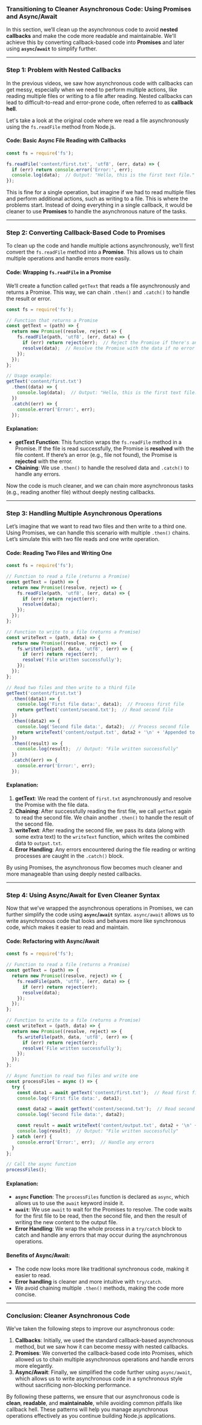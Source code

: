 ### Transitioning to Cleaner Asynchronous Code: Using Promises and Async/Await

In this section, we’ll clean up the asynchronous code to avoid **nested callbacks** and make the code more readable and maintainable. We'll achieve this by converting callback-based code into **Promises** and later using **`async`/`await`** to simplify further.

---

### Step 1: Problem with Nested Callbacks

In the previous videos, we saw how asynchronous code with callbacks can get messy, especially when we need to perform multiple actions, like reading multiple files or writing to a file after reading. Nested callbacks can lead to difficult-to-read and error-prone code, often referred to as **callback hell**.

Let's take a look at the original code where we read a file asynchronously using the `fs.readFile` method from Node.js.

#### Code: Basic Async File Reading with Callbacks

```javascript
const fs = require('fs');

fs.readFile('content/first.txt', 'utf8', (err, data) => {
  if (err) return console.error('Error:', err);
  console.log(data);  // Output: "Hello, this is the first text file."
});
```

This is fine for a single operation, but imagine if we had to read multiple files and perform additional actions, such as writing to a file. This is where the problems start. Instead of doing everything in a single callback, it would be cleaner to use **Promises** to handle the asynchronous nature of the tasks.

---

### Step 2: Converting Callback-Based Code to Promises

To clean up the code and handle multiple actions asynchronously, we’ll first convert the `fs.readFile` method into a **Promise**. This allows us to chain multiple operations and handle errors more easily.

#### Code: Wrapping `fs.readFile` in a Promise

We’ll create a function called `getText` that reads a file asynchronously and returns a Promise. This way, we can chain `.then()` and `.catch()` to handle the result or error.

```javascript
const fs = require('fs');

// Function that returns a Promise
const getText = (path) => {
  return new Promise((resolve, reject) => {
    fs.readFile(path, 'utf8', (err, data) => {
      if (err) return reject(err);  // Reject the Promise if there's an error
      resolve(data);  // Resolve the Promise with the data if no error
    });
  });
};

// Usage example:
getText('content/first.txt')
  .then((data) => {
    console.log(data);  // Output: "Hello, this is the first text file."
  })
  .catch((err) => {
    console.error('Error:', err);
  });
```

#### Explanation:

- **getText Function**: This function wraps the `fs.readFile` method in a Promise. If the file is read successfully, the Promise is **resolved** with the file content. If there’s an error (e.g., file not found), the Promise is **rejected** with the error.
- **Chaining**: We use `.then()` to handle the resolved data and `.catch()` to handle any errors.

Now the code is much cleaner, and we can chain more asynchronous tasks (e.g., reading another file) without deeply nesting callbacks.

---

### Step 3: Handling Multiple Asynchronous Operations

Let’s imagine that we want to read two files and then write to a third one. Using Promises, we can handle this scenario with multiple `.then()` chains. Let’s simulate this with two file reads and one write operation.

#### Code: Reading Two Files and Writing One

```javascript
const fs = require('fs');

// Function to read a file (returns a Promise)
const getText = (path) => {
  return new Promise((resolve, reject) => {
    fs.readFile(path, 'utf8', (err, data) => {
      if (err) return reject(err);
      resolve(data);
    });
  });
};

// Function to write to a file (returns a Promise)
const writeText = (path, data) => {
  return new Promise((resolve, reject) => {
    fs.writeFile(path, data, 'utf8', (err) => {
      if (err) return reject(err);
      resolve('File written successfully');
    });
  });
};

// Read two files and then write to a third file
getText('content/first.txt')
  .then((data1) => {
    console.log('First file data:', data1);  // Process first file
    return getText('content/second.txt');  // Read second file
  })
  .then((data2) => {
    console.log('Second file data:', data2);  // Process second file
    return writeText('content/output.txt', data2 + '\n' + 'Appended to file');  // Write to output file
  })
  .then((result) => {
    console.log(result);  // Output: "File written successfully"
  })
  .catch((err) => {
    console.error('Error:', err);
  });
```

#### Explanation:

1. **getText**: We read the content of `first.txt` asynchronously and resolve the Promise with the file data.
2. **Chaining**: After successfully reading the first file, we call `getText` again to read the second file. We chain another `.then()` to handle the result of the second file.
3. **writeText**: After reading the second file, we pass its data (along with some extra text) to the `writeText` function, which writes the combined data to `output.txt`.
4. **Error Handling**: Any errors encountered during the file reading or writing processes are caught in the `.catch()` block.

By using Promises, the asynchronous flow becomes much cleaner and more manageable than using deeply nested callbacks.

---

### Step 4: Using Async/Await for Even Cleaner Syntax

Now that we’ve wrapped the asynchronous operations in Promises, we can further simplify the code using **`async`/`await`** syntax. `async/await` allows us to write asynchronous code that looks and behaves more like synchronous code, which makes it easier to read and maintain.

#### Code: Refactoring with Async/Await

```javascript
const fs = require('fs');

// Function to read a file (returns a Promise)
const getText = (path) => {
  return new Promise((resolve, reject) => {
    fs.readFile(path, 'utf8', (err, data) => {
      if (err) return reject(err);
      resolve(data);
    });
  });
};

// Function to write to a file (returns a Promise)
const writeText = (path, data) => {
  return new Promise((resolve, reject) => {
    fs.writeFile(path, data, 'utf8', (err) => {
      if (err) return reject(err);
      resolve('File written successfully');
    });
  });
};

// Async function to read two files and write one
const processFiles = async () => {
  try {
    const data1 = await getText('content/first.txt');  // Read first file
    console.log('First file data:', data1);

    const data2 = await getText('content/second.txt');  // Read second file
    console.log('Second file data:', data2);

    const result = await writeText('content/output.txt', data2 + '\n' + 'Appended to file');  // Write to output file
    console.log(result);  // Output: "File written successfully"
  } catch (err) {
    console.error('Error:', err);  // Handle any errors
  }
};

// Call the async function
processFiles();
```

#### Explanation:

- **`async` Function**: The `processFiles` function is declared as `async`, which allows us to use the `await` keyword inside it.
- **`await`**: We use `await` to wait for the Promises to resolve. The code waits for the first file to be read, then the second file, and then the result of writing the new content to the output file.
- **Error Handling**: We wrap the whole process in a `try/catch` block to catch and handle any errors that may occur during the asynchronous operations.

#### Benefits of Async/Await:
- The code now looks more like traditional synchronous code, making it easier to read.
- **Error handling** is cleaner and more intuitive with `try/catch`.
- We avoid chaining multiple `.then()` methods, making the code more concise.

---

### Conclusion: Cleaner Asynchronous Code

We’ve taken the following steps to improve our asynchronous code:

1. **Callbacks**: Initially, we used the standard callback-based asynchronous method, but we saw how it can become messy with nested callbacks.
2. **Promises**: We converted the callback-based code into Promises, which allowed us to chain multiple asynchronous operations and handle errors more elegantly.
3. **Async/Await**: Finally, we simplified the code further using `async/await`, which allows us to write asynchronous code in a synchronous style without sacrificing non-blocking performance.

By following these patterns, we ensure that our asynchronous code is **clean**, **readable**, and **maintainable**, while avoiding common pitfalls like callback hell. These patterns will help you manage asynchronous operations effectively as you continue building Node.js applications.